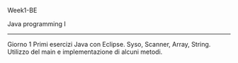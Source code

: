 Week1-BE

Java programming I

-------------------------------------------------------------------------------------------------------------------

Giorno 1
Primi esercizi Java con Eclipse. Syso, Scanner, Array, String. Utilizzo del main e implementazione di alcuni metodi.

